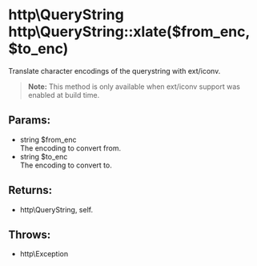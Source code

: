 # http\QueryString http\QueryString::xlate($from_enc, $to_enc)

Translate character encodings of the querystring with ext/iconv.

> **Note:** This method is only available when ext/iconv support was enabled at build time.

## Params:

* string $from_enc  
  The encoding to convert from.
* string $to_enc  
  The encoding to convert to.

## Returns:

* http\QueryString, self.

## Throws:

* http\Exception
